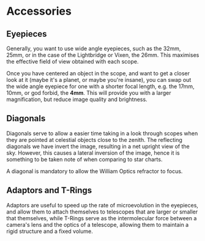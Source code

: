 # Accessories

## Eyepieces
Generally, you want to use wide angle eyepieces, such as the 32mm, 25mm, or in the case of the Lightbridge or Vixen, the 26mm. This maximises the effective field of view obtained with each scope.

Once you have centered an object in the scope, and want to get a closer look at it (maybe it's a planet, or maybe you're insane), you can swap out the wide angle eyepiece for one with a shorter focal length, e.g. the 17mm, 10mm, or god forbid, the **4mm**. This will provide you with a larger magnification, but reduce image quality and brightness.

## Diagonals
Diagonals serve to allow a easier time taking in a look through scopes when they are pointed at celestial objects close to the zenith. The reflecting diagonals we have invert the image, resulting in a net upright view of the sky. However, this causes a lateral inversion of the image, hence it is something to be taken note of when comparing to star charts.

A diagonal is mandatory to allow the William Optics refractor to focus.

## Adaptors and T-Rings
Adaptors are useful to speed up the rate of microevolution in the eyepieces, and allow them to attach themselves to telescopes that are larger or smaller that themselves, while T-Rings serve as the intermolecular force between a camera's lens and the optics of a telescope, allowing them to maintain a rigid structure and a fixed volume.
